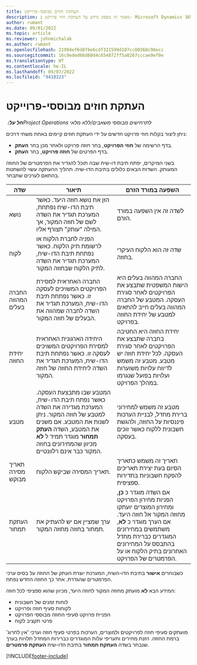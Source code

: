 ```yaml
---
title: העתקת חוזים מבוססי-פרוייקט
description: מאמר זה מספק מידע על העתקת חוזי פרויקט ב- Microsoft Dynamics 365 Project Operations.
author: rumant
ms.date: 09/01/2022
ms.topic: article
ms.reviewer: johnmichalak
ms.author: rumant
ms.openlocfilehash: 21994ef6d8f6e6cdf321599d107cc80368c96ecc
ms.sourcegitcommit: 16c9eded66d60d4c654872ff5a0267cccae9ef0e
ms.translationtype: HT
ms.contentlocale: he-IL
ms.lasthandoff: 09/07/2022
ms.locfileid: "9410323"
---
```

# <a name="copy-project-based-contracts"></a>העתקת חוזים מבוססי-פרוייקט

_**חל על:** ‏Project Operations לתרחישים מבוססי משאבים/ללא מלאי_

ניתן ליצור בקלות חוזי פרויקט חדשים על ידי העתקת חוזים קיימים באחת משתי דרכים:

- בדף הרשימה של **חוזי הפרויקט**, בחר חוזה פרויקט ולאחר מכן בחר **העתק**.
- בדף הפרטים של **חוזה פרויקט**, בחר **העתק**.

בשני המיקרים, יפתח תיבת דו-שיח שבה תוכל להגדיר את הפרמטרים של החוזה המעותק. השדות הבאים כלולים בתיבת הדו-שיח. תהליך ההעתקה עשוי להשתנות בהתאם לערכים שתבחר.

| שדה | תיאור‬‏‫‬ | השפעה במורד הזרם |
| --- | --- | --- |
| נושא | הזן את נושא חוזה היעד. כאשר תיבת הדו-שיח נפתחת, המערכת תגדיר את השדה לשם של חוזה המקור, אך המילה "עותק" תצורף אליו. | לשדה זה אין השפעה במורד הזרם. |
| לקוח | הפניה לחברת הלקוח או לרשומת תיק הלקוח. כאשר נפתחת תיבת הדו-שיח, המערכת תגדיר את השדה לתיק הלקוח שבחוזה המקור. | שדה זה הוא הלקוח העיקרי בחוזה. |
| החברה המהווה בעלים | החברה האחראית למסירת הפרויקטים המשויכים לעסקה זו. כאשר נפתחת תיבת הדו-שיח, המערכת תגדיר את השדה לחברה שמהווה את הבעלים של חוזה המקור. | החברה המהווה בעלים היא הישות המשפטית שתבצע את הפרויקטים לאחר סגירת העסקה. המטבע של החברה המהווה בעלים חייב להתאים למטבע של יחידת החוזה בפרויקט. |
| יחידת החוזה | היחידה הארגונית האחראית למסירת הפרויקטים המשויכים לעסקה זו. כאשר נפתחת תיבת הדו-שיח, המערכת תגדיר את השדה ליחידת החוזה של חוזה המקור. | יחידת החוזה היא החטיבה בחברה שתבצע את הפרויקטים לאחר סגירת העסקה. לכל יחידת חוזה יש מטבע. מטבע זה משמש לדיווח עלויות משוערות ועלויות בפועל שנגרמו במהלך הפרויקט. |
| מטבע | המטבע שבו מתבצעת העסקה. כאשר נפתח תיבת הדו-שיח, המערכת מגדירה את השדה למטבע של חוזה המקור. ניתן לשנות את המטבע. אם משנים את המטבע, השדה **העתק תמחור** מוגדר תמיד ל **לא** מכיוון שהמחירונים בחוזה המקור כבר אינם רלוונטיים. | מטבע זה משמש למחירוני ברירת מחדל, לבניית הערכות פיננסיות על החוזה, ולהגשת חשבונית ללקוח כאשר זוכים בעסקה. |
| תאריך מסירה מבוקש | תאריך המסירה שביקש הלקוח. | תאריך זה משמש כתאריך הסיום בעת יצירת תאריכים להפקת חשבוניות בתדירות ספציפית. |
| העתקת תמחור | ערך שמציין אם יש להעתיק את תמחור בחוזה מחוזה המקור. | אם השדה מוגדר כ **כן**, הפניות מחירון הפרויקט ומחירון המוצרים יועתקו מחוזה המקור אל חוזה היעד. אם הערך מוגדר כ **לא**, משתמשים במחירונים המוגדרים כברירת מחדל בהתבסס על המחירונים האחרונים בתיק הלקוח או על הפרמטרים של הפרויקט. |

כשבוחרים **אישור** בתיבת הדו-השיח, המערכת יוצרת העתק של החוזה על בסיס ערכי הפרמטרים שהגדרת. אחר כך החוזה החדש נפתח.

המידע הבא **לֹא** מועתק מחוזה המקור לחוזה היעד, מכיוון שהוא ספציפי לכל חוזה:

- לוחות זמנים של חשבונית
- לקוחות סעיף חוזה ופרויקט
- הפניית פרויקט סעיפי החוזה מבוססי הפרויקט
- פרטי תקציב לקוח

מועתקים סעיפי חוזה לפרויקטים ולמוצרים, הערכות בפרטי סעיף חוזה וערכי 'אין לחרוג' ברמת החוזה. הזנת מחירים ותעריפי עלות המוגדרים כברירות המחדל תלויות בערך שנבחר בשדה **העתקת תמחור** בתיבת הדו-שיח **העתקת פרמטרים**.

[!INCLUDE[footer-include](../includes/footer-banner.md)]
